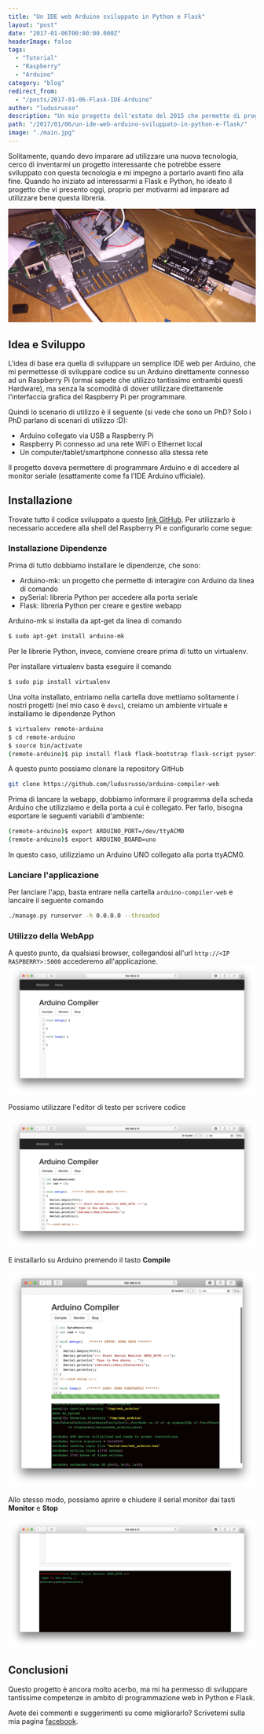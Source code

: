 ```yaml
---
title: "Un IDE web Arduino sviluppato in Python e Flask"
layout: "post"
date: "2017-01-06T00:00:00.000Z"
headerImage: false
tags:
  - "Tutorial"
  - "Raspberry"
  - "Arduino"
category: "blog"
redirect_from:
  - "/posts/2017-01-06-Flask-IDE-Arduino"
author: "ludusrusso"
description: "Un mio progetto dell'estate del 2015 che permette di programmare Arduino da un'interfaccia Web esposta da un Raspberry Pi"
path: "/2017/01/06/un-ide-web-arduino-sviluppato-in-python-e-flask/"
image: "./main.jpg"
---
```


Solitamente, quando devo imparare ad utilizzare una nuova tecnologia, cerco di inventarmi un progetto interessante che potrebbe essere sviluppato con questa tecnologia e mi impegno a portarlo avanti fino alla fine. Quando ho iniziato ad interessarmi a Flask e Python, ho ideato il progetto che vi presento oggi, proprio per motivarmi ad imparare ad utilizzare bene questa libreria.

![img1](./main.jpg)

## Idea e Sviluppo

L'idea di base era quella di sviluppare un semplice IDE web per Arduino, che mi permettesse di sviluppare codice su un Arduino direttamente connesso ad un Raspberry Pi (ormai sapete che utilizzo tantissimo entrambi questi Hardware), ma senza la scomodità di dover utilizzare direttamente l'interfaccia grafica del Raspberry Pi per programmare.

Quindi lo scenario di utilizzo è il seguente (si vede che sono un PhD? Solo i PhD parlano di scenari di utilizzo :D):

- Arduino collegato via USB a Raspberry Pi
- Raspberry Pi connesso ad una rete WiFi o Ethernet local
- Un computer/tablet/smartphone connesso alla stessa rete

Il progetto doveva permettere di programmare Arduino e di accedere al monitor seriale (esattamente come fa l'IDE Arduino ufficiale).

## Installazione

Trovate tutto il codice sviluppato a questo <a href="https://github.com/ludusrusso/arduino-compiler-web">link GitHub</a>. Per utilizzarlo è necessario accedere alla shell del Raspberry Pi e configurarlo come segue:

### Installazione Dipendenze

Prima di tutto dobbiamo installare le dipendenze, che sono:

- Arduino-mk: un progetto che permette di interagire con Arduino da linea di comando
- pySerial: libreria Python per accedere alla porta seriale
- Flask: libreria Python per creare e gestire webapp

Arduino-mk si installa da apt-get da linea di comando

```bash
$ sudo apt-get install arduino-mk
```

Per le librerie Python, invece, conviene creare prima di tutto un virtualenv.

Per installare virtualenv basta eseguire il comando

```bash
$ sudo pip install virtualenv
```

Una volta installato, entriamo nella cartella dove mettiamo solitamente i nostri progetti (nel mio caso è `devs`), creiamo un ambiente virtuale e installiamo le dipendenze Python

```bash
$ virtualenv remote-arduino
$ cd remote-arduino
$ source bin/activate
(remote-arduino)$ pip install flask flask-bootstrap flask-script pyserial
```

A questo punto possiamo clonare la repository GitHub

```bash
git clone https://github.com/ludusrusso/arduino-compiler-web
```

Prima di lancare la webapp, dobbiamo informare il programma della scheda Arduino che utilizziamo e della porta a cui è collegato. Per farlo, bisogna esportare le seguenti variabili d'ambiente:

```bash
(remote-arduino)$ export ARDUINO_PORT=/dev/ttyACM0
(remote-arduino)$ export ARDUINO_BOARD=uno
```

In questo caso, utilizziamo un Arduino UNO collegato alla porta ttyACM0.

### Lanciare l'applicazione

Per lanciare l'app, basta entrare nella cartella `arduino-compiler-web` e lancaire il seguente comando

```bash
./manage.py runserver -h 0.0.0.0 --threaded
```

### Utilizzo della WebApp

A questo punto, da qualsiasi browser, collegandosi all'url `http://<IP RASPBERRY>:5000` accederemo all'applicazione.
![index](index.png)

Possiamo utilizzare l'editor di testo per scrivere codice

![code](code.png)

E installarlo su Arduino premendo il tasto <strong>Compile</strong>

![compilation](compilation.png)

Allo stesso modo, possiamo aprire e chiudere il serial monitor dai tasti <strong>Monitor</strong> e <strong>Stop</strong>

![monitor](monitor.png)

## Conclusioni

Questo progetto è ancora molto acerbo, ma mi ha permesso di sviluppare tantissime competenze in ambito di programmazione web in Python e Flask.

Avete dei commenti e suggerimenti su come migliorarlo? Scrivetemi sulla mia pagina <a href="http://facebook.com/ludusrusso.cc">facebook</a>.
